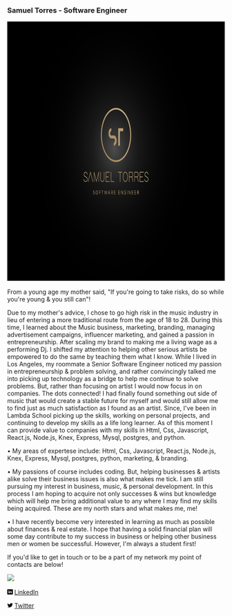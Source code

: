 ### Samuel Torres - Software Engineer

<img src="/images/modern-luxury-logo-design.jpg" width="1200" height="600">

From a young age my mother said, "If you're going to take risks, do so while you're young & you still can"!

Due to my mother's advice, I chose to go high risk in the music industry in lieu of entering a more traditional route from the age of 18 to 28. During this time, I learned about the Music business, marketing, branding, managing advertisement campaigns, influencer marketing, and gained a passion in entrepreneurship. After scaling my brand to making me a living wage as a performing Dj. I shifted my attention to helping other serious artists be empowered to do the same by teaching them what I know. While I lived in Los Angeles, my roommate a Senior Software Engineer noticed my passion in entrepreneurship & problem solving, and rather convincingly talked me into picking up technology as a bridge to help me continue to solve problems. But, rather than focusing on artist I would now focus in on companies. The dots connected! I had finally found something out side of music that would create a stable future for myself and would still allow me to find just as much satisfaction as I found as an artist. Since, I've been in Lambda School picking up the skills, working on personal projects, and continuing to develop my skills as a life long learner. As of this moment I can provide value to companies with my skills in Html, Css, Javascript, React.js, Node.js, Knex, Express, Mysql, postgres, and python.

• My areas of expertese include: Html, Css, Javascript, React.js, Node.js, Knex, Express, Mysql, postgres, python, marketing, & branding.

• My passions of course includes coding. But, helping businesses & artists alike solve their business issues is also what makes me tick. I am still pursuing my interest in business, music, & personal development. In this process I am hoping to acquire not only successes & wins but knowledge which will help me bring additional value to any where I may find my skills being acquired. These are my north stars and what makes me, me! 

• I have recently become very interested in learning as much as possible about finances & real estate. I hope that having a solid financial plan will some day contribute to my success in business or helping other business men or women be successful. However, I'm always a student first! 

If you'd like to get in touch or to be a part of my network my point of contacts are below!

<a href="https://github.com/Samuel-Torres">
  <img height="180em" src="https://github-readme-stats.vercel.app/api?username=Samuel-Torres&theme=buefy&show_icons=true" />
</a>

<img src="/images/linkedin.png" width="2.5%"> [LinkedIn](https://www.linkedin.com/in/storres7539/)

<img src="/images/twitter.png" width="2.5%"> [Twitter](https://twitter.com/STorres_Dev)
